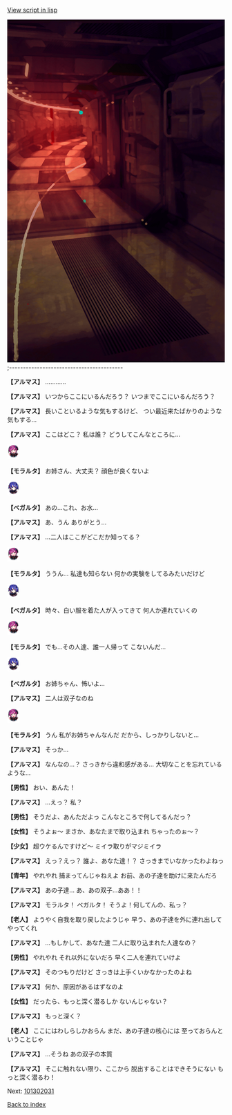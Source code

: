 [View script in lisp](../scripts/101302020.txt)

![red_corridor.png](../images/backgrounds/red_corridor.png)
;-----------------------------------------

**【アルマス】**
…………

**【アルマス】**
いつからここにいるんだろう？
いつまでここにいるんだろう？

**【アルマス】**
長いこといるような気もするけど、
つい最近来たばかりのような
気もする…

**【アルマス】**
ここはどこ？
私は誰？
どうしてこんなところに…

<img src="../images/units/3104011.png" alt="3104011.png" height="34"/>

**【モラルタ】**
お姉さん、大丈夫？
顔色が良くないよ

<img src="../images/units/3104111.png" alt="3104111.png" height="34"/>

**【ベガルタ】**
あの…これ、お水…

**【アルマス】**
あ、うん
ありがとう…

**【アルマス】**
…二人はここがどこだか知ってる？

<img src="../images/units/3104011.png" alt="3104011.png" height="34"/>

**【モラルタ】**
ううん…
私達も知らない
何かの実験をしてるみたいだけど

<img src="../images/units/3104111.png" alt="3104111.png" height="34"/>

**【ベガルタ】**
時々、白い服を着た人が入ってきて
何人か連れていくの

<img src="../images/units/3104011.png" alt="3104011.png" height="34"/>

**【モラルタ】**
でも…その人達、誰一人帰って
こないんだ…

<img src="../images/units/3104111.png" alt="3104111.png" height="34"/>

**【ベガルタ】**
お姉ちゃん、怖いよ…

**【アルマス】**
二人は双子なのね

<img src="../images/units/3104011.png" alt="3104011.png" height="34"/>

**【モラルタ】**
うん
私がお姉ちゃんなんだ
だから、しっかりしないと…

**【アルマス】**
そっか…

**【アルマス】**
なんなの…？
さっきから違和感がある…
大切なことを忘れているような…

**【男性】**
おい、あんた！

**【アルマス】**
…えっ？
私？

**【男性】**
そうだよ、あんただよっ
こんなところで何してるんだっ？

**【女性】**
そうよぉ～
まさか、あなたまで取り込まれ
ちゃったのぉ～？

**【少女】**
超ウケるんですけど～
ミイラ取りがマジミイラ

**【アルマス】**
えっ？えっ？
誰よ、あなた達！？
さっきまでいなかったわよねっ

**【青年】**
やれやれ
捕まってんじゃねえよ
お前、あの子達を助けに来たんだろ

**【アルマス】**
あの子達…
あ、あの双子…ああ！！

**【アルマス】**
モラルタ！
ベガルタ！
そうよ！何してんの、私っ？

**【老人】**
ようやく自我を取り戻したようじゃ
早う、あの子達を外に連れ出して
やってくれ

**【アルマス】**
…もしかして、あなた達
二人に取り込まれた人達なの？

**【男性】**
やれやれ
それ以外にないだろ
早く二人を連れていけよ

**【アルマス】**
そのつもりだけど
さっきは上手くいかなかったのよね

**【アルマス】**
何か、原因があるはずなのよ

**【女性】**
だったら、もっと深く潜るしか
ないんじゃない？

**【アルマス】**
もっと深く？

**【老人】**
ここにはわしらしかおらん
まだ、あの子達の核心には
至っておらんということじゃ

**【アルマス】**
…そうね
あの双子の本質

**【アルマス】**
そこに触れない限り、ここから
脱出することはできそうにない
もっと深く潜るわ！

Next: [101302031](101302031.md)

[Back to index](index.md)
